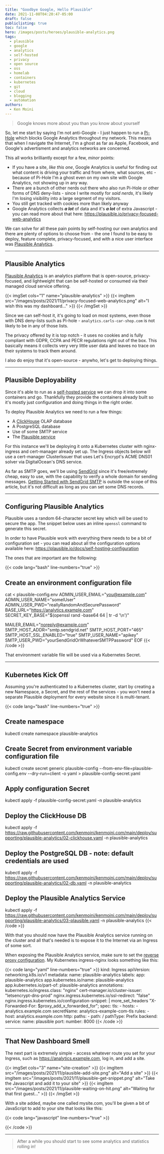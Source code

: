 ```yaml
---
title: "Goodbye Google, Hello Plausible"
date: 2021-11-08T04:20:47-05:00
draft: false
publiclisting: true
toc: false
hero: /images/posts/heroes/plausible-analytics.png
tags:
  - plausible
  - google
  - analytics
  - self-hosted
  - privacy
  - open source
  - oss
  - homelab
  - containers
  - kubernetes
  - git
  - cloud
  - blogging
  - automation
authors:
  - Ken Moini
---
```


> Google knows more about you than you know about yourself

So, let me start by saying I'm not anti-Google - I just happen to run a [Pi-Hole](https://pi-hole.net/) which blocks Google Analytics throughout my network.  This means that when I navigate the Internet, I'm a ghost as far as Apple, Facebook, and Google's advertisment and analytics networks are concerned.

This all works brilliantly except for a few, *minor* points:

- If you have a site, *like this one*, Google Analytics is useful for finding out what content is driving your traffic and from where, what sources, etc - because of Pi-Hole I'm a ghost even on my own site with Google Analytics, not showing up in any way.
- There are a bunch of other nerds out there who also run Pi-Hole or other forms of DNS deny-lists - since I write mostly for *said nerds*, it's likely I'm losing visibility into a large segment of my visitors.
- You still get tracked with cookies more than likely anyway
- Google Analytics collects ***a lot*** of data and it's ***a lot*** of extra Javascript - you can read more about that here: https://plausible.io/privacy-focused-web-analytics

We can solve for all these pain points by self-hosting our own analytics and there are plenty of options to choose from - the one I found to be easy to deploy, feature complete, privacy-focused, and with a nice user interface was [Plausible Analytics](https://plausible.io/).

---

## Plausible Analytics

[Plausible Analytics](https://plausible.io/) is an analytics platform that is open-source, privacy-focused, and lightweight that can be self-hosted or consumed via their managed cloud service offering.

{{< imgSet cols="1" name="plausible-analytics" >}}
{{< imgItem src="/images/posts/2021/11/privacy-focused-web-analytics.png" alt="I wish this was my dashboard..." >}}
{{< /imgSet >}}

Since we can self-host it, it's going to load on most systems, even those with DNS deny-lists such as Pi-hole - `analytics.carls-car-shop.com` is not likely to be in any of those lists.

The privacy offered by it is top notch - it uses no cookies and is fully compliant with GDPR, CCPA and PECR regulations right out of the box.  This basically means it collects very very little user data and leaves no trace on their systems to track them around.

I also do enjoy that it's open-source - anywho, let's get to deploying things.

---

## Plausible Deployability

Since it's able to run as a [self-hosted service](https://github.com/plausible/hosting) we can drop it into some containers and go.  Thankfully they provide the containers already built so it's mostly just configuration and doing things in the right order.

To deploy Plausible Analytics we need to run a few things:

- A [ClickHouse](https://clickhouse.com/) OLAP database
- A PostgreSQL database
- Use of some SMTP service
- The [Plausible service](https://github.com/plausible/hosting)

For this instance we'll be deploying it onto a Kubernetes cluster with nginx-ingress and cert-manager already set up.  The Ingress objects below will use a cert-manager ClusterIssuer that uses Let's Encrypt's ACME DNS01 solver via DigitalOcean's DNS service.

As far as SMTP goes, we'll be using [SendGrid](https://sendgrid.com/) since it's free/extremely cheap, easy to use, with the capability to verify a whole domain for sending messages.  [Getting Started with SendGrid SMTP](https://docs.sendgrid.com/for-developers/sending-email/getting-started-smtp) is outside the scope of this article, but it's not difficult as long as you can set some DNS records.

---

## Configuring Plausible Analytics

Plausible uses a random 64-character secret key which will be used to secure the app.  The snippet below uses an inline `openssl` command to generate this secret.

In order to have Plausible work with everything there needs to be a bit of configuration set - you can read about all the configuration options available here: https://plausible.io/docs/self-hosting-configuration

The ones that are important are the following:

{{< code lang="bash" line-numbers="true" >}}
## Create an environment configuration file

cat <<EOF > plausible-config.env 
ADMIN_USER_EMAIL="you@example.com"
ADMIN_USER_NAME="somelUser"
ADMIN_USER_PWD="reallyRandomAndSecurePassword"
BASE_URL="https://analytics.example.com"
SECRET_KEY_BASE="$(openssl rand -base64 64 | tr -d '\n')"

MAILER_EMAIL="noreply@example.com"
SMTP_HOST_ADDR="smtp.sendgrid.net"
SMTP_HOST_PORT="465"
SMTP_HOST_SSL_ENABLED="true"
SMTP_USER_NAME="apikey"
SMTP_USER_PWD="yourSendGridOrWhateverSMTPPassword"
EOF
{{< /code >}}

That environment variable file will be used via a Kubernetes Secret.

---

## Kubernetes Kick Off

Assuming you're authenticated to a Kubernetes cluster, start by creating a new Namespace, a Secret, and the rest of the services - you won't need a separate Plausible deployment for every website since it is multi-tenant.

{{< code lang="bash" line-numbers="true" >}}
## Create namespace
kubectl create namespace plausible-analytics

## Create Secret from environment variable configuration file
kubectl create secret generic plausible-config --from-env-file=plausible-config.env  --dry-run=client -o yaml > plausible-config-secret.yaml

## Apply configuration Secret
kubectl apply -f plausible-config-secret.yaml -n plausible-analytics

## Deploy the ClickHouse DB
kubectl apply -f https://raw.githubusercontent.com/kenmoini/kenmoini.com/main/deploy/supporting/plausible-analytics/02-clickhouse.yaml -n plausible-analytics

## Deploy the PostgreSQL DB - note: default credentials are used
kubectl apply -f https://raw.githubusercontent.com/kenmoini/kenmoini.com/main/deploy/supporting/plausible-analytics/02-db.yaml -n plausible-analytics

## Deploy the Plausible Analytics Service
kubectl apply -f https://raw.githubusercontent.com/kenmoini/kenmoini.com/main/deploy/supporting/plausible-analytics/03-plausible.yaml -n plausible-analytics
{{< /code >}}

With that you should now have the Plausible Analytics service running on the cluster and all that's needed is to expose it to the Internet via an Ingress of some sort.

When exposing the Plausible Analytics service, make sure to set the [reverse proxy configuration](https://plausible.io/docs/self-hosting#2-reverse-proxy).  My Kubernetes ingress-nginx looks something like this:

{{< code lang="yaml" line-numbers="true" >}}
kind: Ingress
apiVersion: networking.k8s.io/v1
metadata:
  name: plausible-analytics
  labels:
    app: plausible-analytics
    app.kubernetes.io/name: plausible-analytics
    app.kubernetes.io/part-of: plausible-analytics
  annotations:
    kubernetes.io/ingress.class: "nginx"
    cert-manager.io/cluster-issuer: "letsencrypt-dns-prod"
    nginx.ingress.kubernetes.io/ssl-redirect: "false"
    nginx.ingress.kubernetes.io/configuration-snippet: |
      more_set_headers "X-Forwarded-For: $proxy_add_x_forwarded_for";
spec:
  tls:
    - hosts:
        - analytics.example.com
      secretName: analytics-example-com-tls
  rules:
    - host: analytics.example.com
      http:
        paths:
          - path: /
            pathType: Prefix
            backend:
              service:
                name: plausible
                port:
                  number: 8000
{{< /code >}}

---

## That New Dashboard Smell

The next part is extremely simple - access whatever route you set for your Ingress, such as https://analytics.example.com, log in, and add a site.

{{< imgSet cols="3" name="site-creation" >}}
{{< imgItem src="/images/posts/2021/11/plausible-add-site.png" alt="Add a site" >}}
{{< imgItem src="/images/posts/2021/11/plausible-get-snippet.png" alt="Take the Javascript and add it to your site" >}}
{{< imgItem src="/images/posts/2021/11/plausible-waiting-on-hit.png" alt="Waiting for that first guest..." >}}
{{< /imgSet >}}

With a site added, maybe one called mysite.com, you'll be given a bit of JavaScript to add to your site that looks like this:

{{< code lang="javascript" line-numbers="true" >}}
<script defer data-domain="mysite.com" src="https://analytics.example.com/js/plausible.js"></script>
{{< /code >}}

---

> After a while you should start to see some analytics and statistics rolling in!